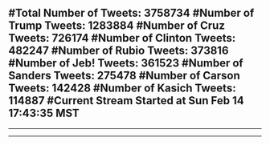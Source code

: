 #Total Number of Tweets: 3758734 
#Number of Trump Tweets: 1283884
#Number of Cruz Tweets: 726174
#Number of Clinton Tweets: 482247
#Number of Rubio Tweets: 373816
#Number of Jeb! Tweets: 361523
#Number of Sanders Tweets: 275478
#Number of Carson Tweets: 142428
#Number of Kasich Tweets: 114887
#Current Stream Started at Sun Feb 14 17:43:35 MST
---
---
---
